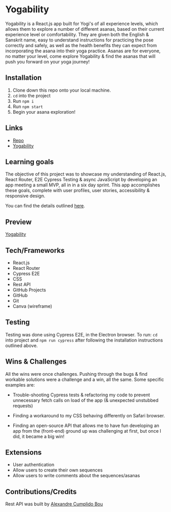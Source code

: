 # Yogability

Yogability is a React.js app built for Yogi's of all experience levels, which allows them to explore a number of different asanas, based on their current experience level or comfortability. They are given both the English & Sanskrit name, easy to understand instructions for practicing the pose correctly and safely, as well as the health benefits they can expect from incorporating the asana into their yoga practice. Asanas are for everyone, no matter your level, come explore Yogability & find the asanas that will push you forward on your yoga journey!

## Installation

1. Clone down this repo onto your local machine.
2. `cd` into the project
3. Run `npm i`
4. Run `npm start`
5. Begin your asana exploration!

## Links

- [Repo](https://github.com/andreasorensen/yoga-builder.git)
- [Yogability](https://yogability.vercel.app/)

## Learning goals

The objective of this project was to showcase my understanding of React.js, React Router, E2E Cypress Testing & async JavaScript by developing an app meeting a small MVP, all in in a six day sprint. This app accomplishes these goals, complete with user profiles, user stories, accessibility & responsive design.

You can find the details outlined [here](https://frontend.turing.edu/projects/module-3/showcase.html).

## Preview

[Yogability](https://user-images.githubusercontent.com/125161431/258567109-1636d413-988a-4eba-9395-d602aa7dad67.mp4)

## Tech/Frameworks

- React.js
- React Router
- Cypress E2E
- CSS
- Rest API
- GitHub Projects
- GitHub
- Git
- Canva (wireframe)

## Testing

Testing was done using Cypress E2E, in the Electron browser. 
To run: `cd` into project and `npm run cypress` after following the installation instructions outlined above.

## Wins & Challenges

All the wins were once challenges. Pushing through the bugs & find workable solutions were a challenge and a win, all the same. Some specific examples are: 

- Trouble-shooting Cypress tests & refactoring my code to prevent unnecessary fetch calls on load of the app (& unexpected unstubbed requests)

- Finding a workaround to my CSS behaving differently on Safari browser.

- Finding an open-source API that allows me to have fun developing an app from the (front-end) ground up was challenging at first, but once I did, it became a big win!

## Extensions

- User authentication 
- Allow users to create their own sequences
- Allow users to write comments about the sequences/asanas 

## Contributions/Credits

Rest API was built by [Alexandre Cumplido Bou](https://github.com/alexcumplido/yoga-api.git)
